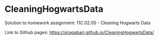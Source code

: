 # CleaningHogwartsData
Solution to homework assignment: 11C.02.05 - Cleaning Hogwarts Data

Link to Github pages: https://siragabari.github.io/CleaningHogwartsData/
